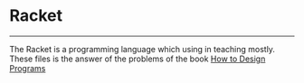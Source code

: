# Racket
---
The Racket is a programming language which using in teaching mostly. These files is the answer of the problems of the book [How to Design Programs](http://www.htdp.org/2003-09-26/)
